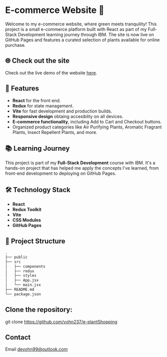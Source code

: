 # E-commerce Website 🌱

Welcome to my e-commerce website, where green meets tranquility! This project is a small e-commerce platform built with React as part of my Full-Stack Development learning journey through IBM. The site is now live on GitHub Pages and features a curated selection of plants available for online purchase.

## 🌐 Check out the site

Check out the live demo of the website [here](https://vohn237.github.io/e-plantShopping/#).

## 🌟 Features

- **React** for the front end.
- **Redux** for state management.
- **Vite** for fast development and production builds.
- **Responsive design** obtaing accesiblity on all devices.
- **E-commerce functionality**, including Add to Cart and Checkout buttons.
- Organized product categories like Air Purifying Plants, Aromatic Fragrant Plants, Insect Repellent Plants, and more.

## 📚 Learning Journey

This project is part of my **Full-Stack Development** course with IBM. It's a hands-on project that has helped me apply the concepts I've learned, from front-end development to deploying on GitHub Pages.

## 🛠️ Technology Stack

- **React**
- **Redux Toolkit**
- **Vite**
- **CSS Modules**
- **GitHub Pages**

## 📂 Project Structure

```bash
.
├── public
├── src
│   ├── components
│   ├── redux
│   ├── styles
│   ├── App.jsx
│   └── main.jsx
├── README.md
└── package.json
```

## Clone the repository:

git clone https://github.com/vohn237/e-plantShopping

## Contact

Email devohn99@outlook.com
